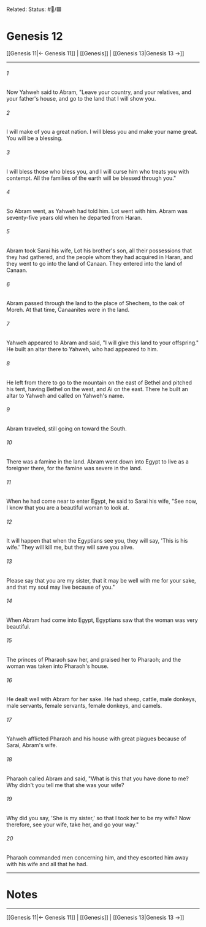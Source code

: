 Related:
Status: #📖/🟥
# Genesis 12

[[Genesis 11|← Genesis 11]] | [[Genesis]] | [[Genesis 13|Genesis 13 →]]
***



###### 1 
Now Yahweh said to Abram, "Leave your country, and your relatives, and your father's house, and go to the land that I will show you. 

###### 2 
I will make of you a great nation. I will bless you and make your name great. You will be a blessing. 

###### 3 
I will bless those who bless you, and I will curse him who treats you with contempt. All the families of the earth will be blessed through you." 

###### 4 
So Abram went, as Yahweh had told him. Lot went with him. Abram was seventy-five years old when he departed from Haran. 

###### 5 
Abram took Sarai his wife, Lot his brother's son, all their possessions that they had gathered, and the people whom they had acquired in Haran, and they went to go into the land of Canaan. They entered into the land of Canaan. 

###### 6 
Abram passed through the land to the place of Shechem, to the oak of Moreh. At that time, Canaanites were in the land. 

###### 7 
Yahweh appeared to Abram and said, "I will give this land to your offspring." He built an altar there to Yahweh, who had appeared to him. 

###### 8 
He left from there to go to the mountain on the east of Bethel and pitched his tent, having Bethel on the west, and Ai on the east. There he built an altar to Yahweh and called on Yahweh's name. 

###### 9 
Abram traveled, still going on toward the South. 

###### 10 
There was a famine in the land. Abram went down into Egypt to live as a foreigner there, for the famine was severe in the land. 

###### 11 
When he had come near to enter Egypt, he said to Sarai his wife, "See now, I know that you are a beautiful woman to look at. 

###### 12 
It will happen that when the Egyptians see you, they will say, 'This is his wife.' They will kill me, but they will save you alive. 

###### 13 
Please say that you are my sister, that it may be well with me for your sake, and that my soul may live because of you." 

###### 14 
When Abram had come into Egypt, Egyptians saw that the woman was very beautiful. 

###### 15 
The princes of Pharaoh saw her, and praised her to Pharaoh; and the woman was taken into Pharaoh's house. 

###### 16 
He dealt well with Abram for her sake. He had sheep, cattle, male donkeys, male servants, female servants, female donkeys, and camels. 

###### 17 
Yahweh afflicted Pharaoh and his house with great plagues because of Sarai, Abram's wife. 

###### 18 
Pharaoh called Abram and said, "What is this that you have done to me? Why didn't you tell me that she was your wife? 

###### 19 
Why did you say, 'She is my sister,' so that I took her to be my wife? Now therefore, see your wife, take her, and go your way." 

###### 20 
Pharaoh commanded men concerning him, and they escorted him away with his wife and all that he had.

---
# Notes


***
[[Genesis 11|← Genesis 11]] | [[Genesis]] | [[Genesis 13|Genesis 13 →]]
